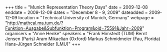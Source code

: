 +++
title = "Munich Representation Theory Days"
date = 2009-12-08
enddate = 2009-12-09
dates = "December 8 - 9, 2009"
dateadded = 2009-12-09
location = "Technical University of Munich, Germany"
webpage = "http://mathcal.ma.tum.de/?Funktion=Ausgabe&Subfunktion=Program&oid=75591&Jahr=2009"
organisers = "Anne Henke"
speakers = "Frank Himstedt (TUM) Bernt Jensen (Paris) Aram Mikaelian (Oxford) Markus Schmidmeier (Fau, Florida) Hans-Jürgen Schneider (LMU)"
+++

